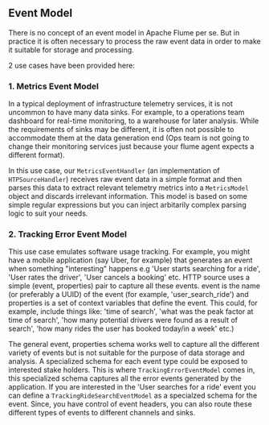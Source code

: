 ## Event Model

There is no concept of an event model in Apache Flume per se. But in practice it is often necessary to process the raw event data in order to make it suitable for storage and processing.

2 use cases have been provided here:

### 1. Metrics Event Model

In a typical deployment of infrastructure telemetry services, it is not uncommon to have many data sinks. For example, to a operations team dashboard for real-time monitoring, to a warehouse for later analysis. While the requirements of sinks may be different, it is often not possible to accommodate them at the data generation end (Ops team is not going to change their monitoring services just because your flume agent expects a different format).

In this use case, our `MetricsEventHandler` (an implementation of `HTPSourceHandler`) receives raw event data in a simple format and then parses this data to extract relevant telemetry metrics into a `MetricsModel` object and discards irrelevant information. This model is based on some simple regular expressions but you can inject arbitarily complex parsing logic to suit your needs.

### 2. Tracking Error Event Model

This use case emulates software usage tracking. For example, you might have a mobile application (say Uber, for example) that generates an event when something "interesting" happens e.g 'User starts searching for a ride', 'User rates the driver', 'User cancels a booking' etc. HTTP source uses a simple (event, properties) pair to capture all these events. event is the name (or preferably a UUID) of the event (for example, 'user_search_ride') and properties is a set of context variables that define the event. This could, for example, include things like: 'time of search', 'what was the peak factor at time of search', 'how many potential drivers were found as a result of search', 'how many rides the user has booked today/in a week' etc.) 

The general event, properties schema works well to capture all the different variety of events but is not suitable for the purpose of data storage and analysis. A specialized schema for each event type could be exposed to interested stake holders. This is where `TrackingErrorEventModel` comes in, this specialized schema captures all the error events generated by the application. If you are interested in the 'User searches for a ride' event you can define a `TrackingRideSearchEventModel` as a specialzed schema for the event. Since, you have control of event headers, you can also route these different types of events to different channels and sinks.











